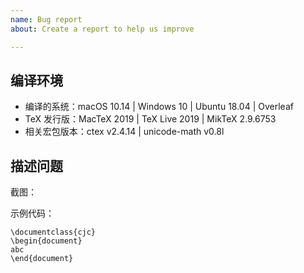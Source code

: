 ```yaml
---
name: Bug report
about: Create a report to help us improve

---
```


## 编译环境
- 编译的系统：macOS 10.14 | Windows 10 | Ubuntu 18.04 | Overleaf
- TeX 发行版：MacTeX 2019 | TeX Live 2019 | MikTeX 2.9.6753
- 相关宏包版本：ctex v2.4.14 | unicode-math v0.8l

## 描述问题



截图：


示例代码：
```TeX
\documentclass{cjc}
\begin{document}
abc
\end{document}
```
